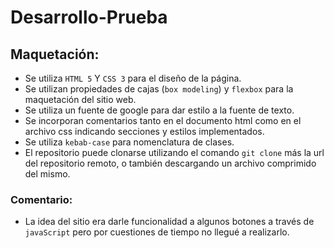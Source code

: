 # Desarrollo-Prueba
## Maquetación:
- Se utiliza `HTML 5` Y `CSS 3` para el diseño de la página.
- Se utilizan propiedades de cajas (`box modeling`) y `flexbox` para la maquetación del sitio web.
- Se utiliza un fuente de google para dar estilo a la fuente de texto.
- Se incorporan comentarios tanto en el documento html como en el archivo css indicando secciones y estilos implementados.
- Se utiliza `kebab-case` para nomenclatura de clases.
- El repositorio puede clonarse utilizando el comando `git clone` más la url del repositorio remoto, o también descargando un archivo comprimido del mismo. 

### Comentario:
- La idea del sitio era darle funcionalidad a algunos botones a través de `javaScript` pero por cuestiones de tiempo no llegué a realizarlo.

